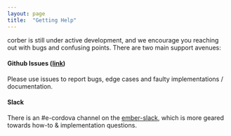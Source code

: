 ```yaml
---
layout: page
title:  "Getting Help"
---
```


corber is still under active development, and we encourage you
reaching out with bugs and confusing points. There are two main support
avenues:

#### Github Issues ([link](https://github.com/isleofcode/corber/issues))

Please use issues to report bugs, edge cases and faulty implementations
/ documentation.

#### Slack

There is an #e-cordova channel on the [ember-slack](https://ember-community-slackin.herokuapp.com), which is more geared towards how-to & implementation questions.
